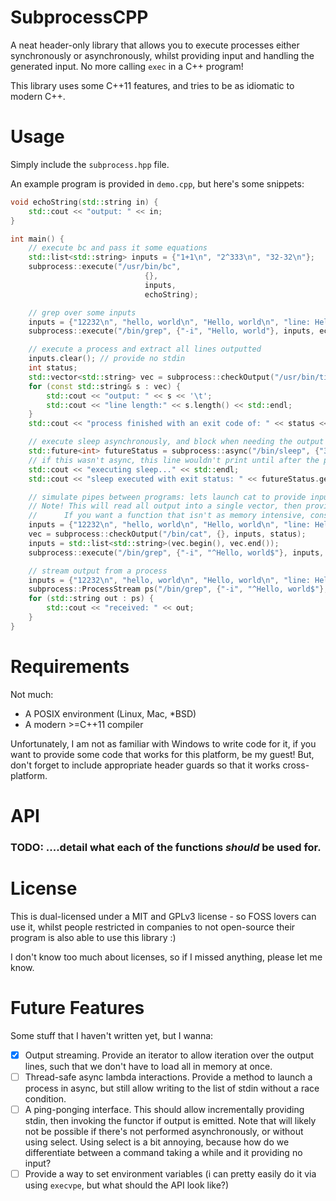 # SubprocessCPP

A neat header-only library that allows you to execute processes either synchronously or asynchronously, whilst providing input and handling the generated input. No more calling `exec` in a C++ program!

This library uses some C++11 features, and tries to be as idiomatic to modern C++.

# Usage
Simply include the `subprocess.hpp` file.

An example program is provided in `demo.cpp`, but here's some snippets:

```C++
void echoString(std::string in) {
    std::cout << "output: " << in;
}

int main() {
    // execute bc and pass it some equations
    std::list<std::string> inputs = {"1+1\n", "2^333\n", "32-32\n"};
    subprocess::execute("/usr/bin/bc", 
                              {}, 
                              inputs, 
                              echoString);

    // grep over some inputs
    inputs = {"12232\n", "hello, world\n", "Hello, world\n", "line: Hello, world!\n"};
    subprocess::execute("/bin/grep", {"-i", "Hello, world"}, inputs, echoString);

    // execute a process and extract all lines outputted
    inputs.clear(); // provide no stdin
    int status;
    std::vector<std::string> vec = subprocess::checkOutput("/usr/bin/time", {"sleep", "1"}, inputs, status);
    for (const std::string& s : vec) {
        std::cout << "output: " << s << '\t';
        std::cout << "line length:" << s.length() << std::endl;
    }
    std::cout << "process finished with an exit code of: " << status << std::endl;

    // execute sleep asynchronously, and block when needing the output
    std::future<int> futureStatus = subprocess::async("/bin/sleep", {"3"}, inputs, [](std::string) {});
    // if this wasn't async, this line wouldn't print until after the process finished!
    std::cout << "executing sleep..." << std::endl;
    std::cout << "sleep executed with exit status: " << futureStatus.get() << std::endl;

    // simulate pipes between programs: lets launch cat to provide input into a grep process!
    // Note! This will read all output into a single vector, then provide this as input into the second process
    //      If you want a function that isn't as memory intensive, consider streamOutput, which provides an iterator interface
    inputs = {"12232\n", "hello, world\n", "Hello, world\n", "line: Hello, world!\n"};
    vec = subprocess::checkOutput("/bin/cat", {}, inputs, status);
    inputs = std::list<std::string>(vec.begin(), vec.end());
    subprocess::execute("/bin/grep", {"-i", "^Hello, world$"}, inputs, echoString);

    // stream output from a process
    inputs = {"12232\n", "hello, world\n", "Hello, world\n", "line: Hello, world!\n"};
    subprocess::ProcessStream ps("/bin/grep", {"-i", "^Hello, world$"}, inputs);
    for (std::string out : ps) {
        std::cout << "received: " << out;
    }
}
```

# Requirements
Not much:
 - A POSIX environment (Linux, Mac, \*BSD)
 - A modern >=C++11 compiler

Unfortunately, I am not as familiar with Windows to write code for it, if you want to provide some code that works for this platform, be my guest! But, don't forget to include appropriate header guards so that it works cross-platform.

# API
### TODO: ....detail what each of the functions _should_ be used for.

# License
This is dual-licensed under a MIT and GPLv3 license - so FOSS lovers can use it, whilst people restricted in companies to not open-source their program is also able to use this library :)

I don't know too much about licenses, so if I missed anything, please let me know.

# Future Features
Some stuff that I haven't written yet, but I wanna:
 - [X] Output streaming. Provide an iterator to allow iteration over the output lines, such that we don't have to load all in memory at once.
 - [ ] Thread-safe async lambda interactions. Provide a method to launch a process in async, but still allow writing to the list of stdin without a race condition.
 - [ ] A ping-ponging interface. This should allow incrementally providing stdin, then invoking the functor if output is emitted. Note that will likely not be possible if there's not performed asynchronously, or without using select. Using select is a bit annoying, because how do we differentiate between a command taking a while and it providing no input?
 - [ ] Provide a way to set environment variables (i can pretty easily do it via using `execvpe`, but what should the API look like?) 
